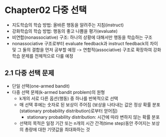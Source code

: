 # Chapter02 다중 선택
- 지도학습의 학습 방법: 올바른 행동을 알려주는 지침(instruct)
- 강화학습의 학습 방법: 행동의 좋고 나쁨을 평가(evaluate)
- 비연합(nonassociative) 구조: 하나의 상황에 대해서만 행동을 학습하는 구조
- nonassociative 구조로부터 evaluate feedback과 instruct feedback의 차이 및 그 둘의 결합을 먼저 공부할 예정 -> 연합적(associative) 구조로 확장하여 강화학습 문제를 전체적으로 다룰 예정

## 2.1 다중 선택 문제
- 단일 선택(one-armed bandit)
- 다중 선택 문제(k-armed bandit problem)의 원형
  - k개의 서로 다른 옵션(행동) 중 하나를 반복적으로 선택
  - 매 선택 후에는 숫자로 된 보상이 주어짐 (보상을 나타내는 값은 정상 확률 분포(stationary probability distribution)로부터 얻어짐)
    - stationary probability distribution: 시간에 따라 변하지 않는 확률 분포
  - 선택의 목적은 일정 기간 또는 n개의 시간 간격(time step)동안 주어지는 보상의 총량에 대한 기댓값을 최대화하는 것
